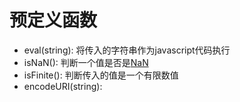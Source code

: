 # 预定义函数

- eval(string): 将传入的字符串作为javascript代码执行 
- isNaN(): 判断一个值是否是[NaN](javascript-global-object.md)
- isFinite(): 判断传入的值是一个有限数值
- encodeURI(string): 
